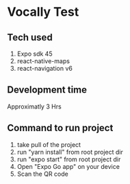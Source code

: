 # Vocally Test

## Tech used
1. Expo sdk 45
2. react-native-maps
3. react-navigation v6

## Development time
Approximatly 3 Hrs

## Command to run project
1. take pull of the project
2. run "yarn install" from root project dir
3. run "expo start" from root project dir
4. Open "Expo Go app" on your device
5. Scan the QR code
